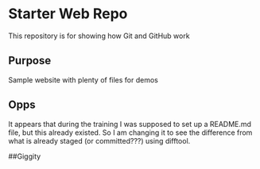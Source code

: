 # Starter Web Repo

This repository is for showing how Git and GitHub work

## Purpose

Sample website with plenty of files for demos

## Opps
It appears that during the training I was supposed to set up a README.md file, but this already existed. So I am changing it to see the difference from what is already staged (or committed???) using difftool.

##Giggity